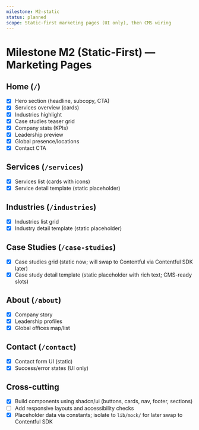 ```yaml
---
milestone: M2-static
status: planned
scope: Static-first marketing pages (UI only), then CMS wiring
---
```


# Milestone M2 (Static-First) — Marketing Pages

## Home (`/`)

- [x] Hero section (headline, subcopy, CTA)
- [x] Services overview (cards)
- [x] Industries highlight
- [x] Case studies teaser grid
- [x] Company stats (KPIs)
- [x] Leadership preview
- [x] Global presence/locations
- [x] Contact CTA

## Services (`/services`)

- [x] Services list (cards with icons)
- [x] Service detail template (static placeholder)

## Industries (`/industries`)

- [x] Industries list grid
- [x] Industry detail template (static placeholder)

## Case Studies (`/case-studies`)

- [x] Case studies grid (static now; will swap to Contentful via Contentful SDK later)
- [x] Case study detail template (static placeholder with rich text; CMS-ready slots)

## About (`/about`)

- [x] Company story
- [x] Leadership profiles
- [x] Global offices map/list

## Contact (`/contact`)

- [x] Contact form UI (static)
- [x] Success/error states (UI only)

## Cross-cutting

- [x] Build components using shadcn/ui (buttons, cards, nav, footer, sections)
- [ ] Add responsive layouts and accessibility checks
- [x] Placeholder data via constants; isolate to `lib/mock/` for later swap to Contentful SDK
